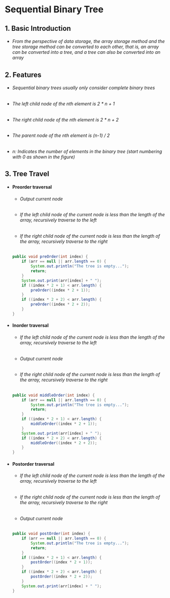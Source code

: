 # Sequential Binary Tree

## 1. Basic Introduction	

 - ###### From the perspective of data storage, the array storage method and the tree storage method can be converted to each other, that is, an array can be converted into a tree, and a tree can also be converted into an array

## 2. Features

 - ###### Sequential binary trees usually only consider complete binary trees

 - ###### The left child node of the nth element is 2 * n + 1

 - ###### The right child node of the nth element is 2 * n + 2

 - ###### The parent node of the nth element is (n-1) / 2

 - ###### n: Indicates the number of elements in the binary tree (start numbering with 0 as shown in the figure)

## 3. Tree Travel

 - #### Preorder traversal

    - ###### Output current node

    - ###### If the left child node of the current node is less than the length of the array, recursively traverse to the left

    - ###### If the right child node of the current node is less than the length of the array, recursively traverse to the right

   ```java
   public void preOrder(int index) {
       if (arr == null || arr.length == 0) {
           System.out.println("The tree is empty...");
           return;
       }
       System.out.print(arr[index] + " ");
       if ((index * 2 + 1) < arr.length) {
           preOrder((index * 2 + 1));
       }
       if ((index * 2 + 2) < arr.length) {
           preOrder((index * 2 + 2));
       }
   }
   ```

   

 - #### Inorder traversal

    - ###### If the left child node of the current node is less than the length of the array, recursively traverse to the left

    - ###### Output current node

    - ###### If the right child node of the current node is less than the length of the array, recursively traverse to the right

   ```java
   public void middleOrder(int index) {
       if (arr == null || arr.length == 0) {
           System.out.println("The tree is empty...");
           return;
       }
       if ((index * 2 + 1) < arr.length) {
           middleOrder((index * 2 + 1));
       }
       System.out.print(arr[index] + " ");
       if ((index * 2 + 2) < arr.length) {
           middleOrder((index * 2 + 2));
       }
   }
   ```

   

 - #### Postorder traversal

    - ###### If the left child node of the current node is less than the length of the array, recursively traverse to the left

    - ###### If the right child node of the current node is less than the length of the array, recursively traverse to the right

    - ###### Output current node

   ```java
   public void postOrder(int index) {
       if (arr == null || arr.length == 0) {
           System.out.println("The tree is empty...");
           return;
       }
       if ((index * 2 + 1) < arr.length) {
           postOrder((index * 2 + 1));
       }
       if ((index * 2 + 2) < arr.length) {
           postOrder((index * 2 + 2));
       }
       System.out.print(arr[index] + " ");
   }
   ```

   

   

   

   

   

   

   

   

   

   

   

   

   

   

   

   

   